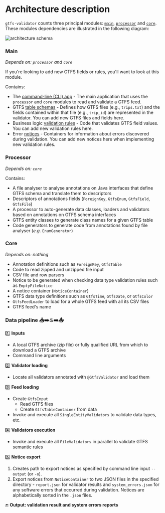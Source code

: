 # Architecture description
`gtfs-validator` counts three principal modules: [`main`](/main), [`processor`](/processor) and [`core`](/core). These modules dependencies are illustrated in the following diagram:

![architecture schema](https://user-images.githubusercontent.com/35747326/101182386-610e9400-3624-11eb-84b9-ec935e44aa2b.png)

### Main
_Depends on: `processor` and `core`_

If you're looking to add new GTFS fields or rules, you'll want to look at this module.

Contains:
- The [command-line (CLI) app](/main/src/main/java/org/mobilitydata/gtfsvalidator/cli) - The main application that uses the `processor` and `core` modules to read and validate a GTFS feed.
- GTFS [table schemas](/main/src/main/java/org/mobilitydata/gtfsvalidator/table) - Defines how GTFS files (e.g., `trips.txt`) and the fields contained within that file (e.g., `trip_id`) are represented in the validator. You can add new GTFS files and fields here. 
- Business logic [validation rules](/main/src/main/java/org/mobilitydata/gtfsvalidator/validator) - Code that validates GTFS field values. You can add new validation rules here.
- Error [notices](/main/src/main/java/org/mobilitydata/gtfsvalidator/notice) - Containers for information about errors discovered during validation. You can add new notices here when implementing new validation rules.
  
### Processor
_Depends on: `core`_

Contains:
- A file analyser to analyse annotations on Java interfaces that define GTFS schema and translate them to descriptors
- Descriptors of annotations fields (`ForeignKey`, `GtfsEnum`, `GtfsField`, `GtfsFile`)
- A processor to auto-generate data classes, loaders and validators based on annotations on GTFS schema interfaces
- GTFS entity classes to generate class names for a given GTFS table
- Code generators to generate code from annotations found by file analyser (_e.g._ `EnumGenerator`)

### Core
_Depends on: nothing_

- Annotation definitions such as `ForeignKey`, `GtfsTable`
- Code to read zipped and unzipped file input
- CSV file and row parsers 
- Notice to be generated when checking data type validation rules such as `EmptyFileNotice` 
- A notice container (`NoticeContainer`)
- GTFS data type definitions such as `GtfsTime`, `GtfsDate`, or `GtfsColor`
- `GtfsFeedLoader` to load for a whole GTFS feed with all its CSV files
- GTFS feed's name

### Data pipeline 📥➡️♨➡️📤

1️⃣ **Inputs**
- A local GTFS archive (zip file) or fully qualified URL from which to download a GTFS archive
- Command line arguments 

2️⃣ **Validator loading**
- Locate all validators annotated with `@GtfsValidator` and load them

3️⃣ **Feed loading**
- Create `GtfsInput`
  - Read GTFS files
  - Create `GtfsTableContainer` from data
- Invoke and execute all `SingleEntityValidators` to validate data types, etc.

4️⃣ **Validators execution**
- Invoke and execute all `FileValidators` in parallel to validate GTFS semantic rules
 
5️⃣ **Notice export**
1. Creates path to export notices as specified by command line input `--output` (or `-o`).
1. Export notices from `NoticeContainer` to two JSON files in the specified directory - `report.json` for validator results and `system_errors.json` for any software errors that occurred during validation. Notices are alphabetically sorted in the `.json` files. 

🔚 **Output: validation result and system errors reports** 

